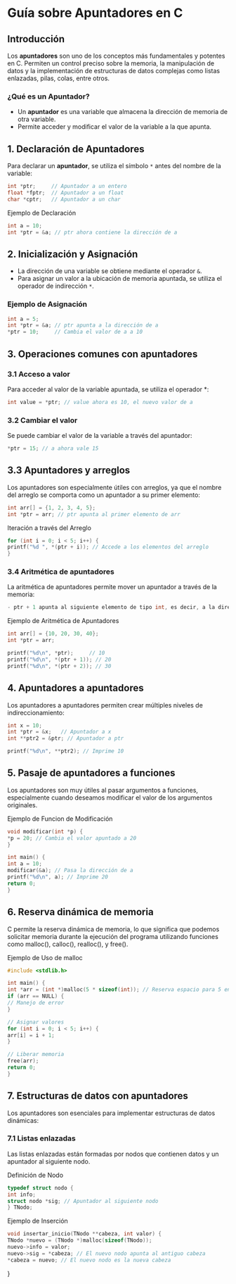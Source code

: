 # Guía sobre Apuntadores en C

## Introducción

Los **apuntadores** son uno de los conceptos más fundamentales y potentes en C. Permiten un control preciso sobre la memoria, la manipulación de datos y la implementación de estructuras de datos complejas como listas enlazadas, pilas, colas, entre otros.

### ¿Qué es un Apuntador?
- Un **apuntador** es una variable que almacena la dirección de memoria de otra variable.
- Permite acceder y modificar el valor de la variable a la que apunta.

## 1. Declaración de Apuntadores

Para declarar un **apuntador**, se utiliza el símbolo `*` antes del nombre de la variable:

```c 
int *ptr;     // Apuntador a un entero
float *fptr;  // Apuntador a un float
char *cptr;   // Apuntador a un char 
```

Ejemplo de Declaración

```c 
int a = 10;
int *ptr = &a; // ptr ahora contiene la dirección de a
```
## 2. Inicialización y Asignación

- La dirección de una variable se obtiene mediante el operador `&`.
- Para asignar un valor a la ubicación de memoria apuntada, se utiliza el operador de indirección `*`.

### Ejemplo de Asignación

```c
int a = 5;
int *ptr = &a; // ptr apunta a la dirección de a
*ptr = 10;     // Cambia el valor de a a 10
``` 

## 3. Operaciones comunes con apuntadores

### 3.1 Acceso a valor

Para acceder al valor de la variable apuntada, se utiliza el operador *:
```c
int value = *ptr; // value ahora es 10, el nuevo valor de a
``` 
### 3.2 Cambiar el valor

Se puede cambiar el valor de la variable a través del apuntador:
```c
*ptr = 15; // a ahora vale 15
``` 
## 3.3 Apuntadores y arreglos

Los apuntadores son especialmente útiles con arreglos, ya que el nombre del arreglo se comporta como un apuntador a su primer elemento:
```c
int arr[] = {1, 2, 3, 4, 5};
int *ptr = arr; // ptr apunta al primer elemento de arr
``` 
Iteración a través del Arreglo
```c
for (int i = 0; i < 5; i++) {
printf("%d ", *(ptr + i)); // Accede a los elementos del arreglo
}
``` 
### 3.4 Aritmética de apuntadores

La aritmética de apuntadores permite mover un apuntador a través de la memoria:
```c
- ptr + 1 apunta al siguiente elemento de tipo int, es decir, a la dirección ptr + sizeof(int).
```
Ejemplo de Aritmética de Apuntadores
```c
int arr[] = {10, 20, 30, 40};
int *ptr = arr;

printf("%d\n", *ptr);     // 10
printf("%d\n", *(ptr + 1)); // 20
printf("%d\n", *(ptr + 2)); // 30
```
## 4. Apuntadores a apuntadores

Los apuntadores a apuntadores permiten crear múltiples niveles de indireccionamiento:
```c
int x = 10;
int *ptr = &x;   // Apuntador a x
int **ptr2 = &ptr; // Apuntador a ptr

printf("%d\n", **ptr2); // Imprime 10
```
## 5. Pasaje de apuntadores a funciones

Los apuntadores son muy útiles al pasar argumentos a funciones, especialmente cuando deseamos modificar el valor de los argumentos originales.

Ejemplo de Funcion de Modificación
```c
void modificar(int *p) {
*p = 20; // Cambia el valor apuntado a 20
}

int main() {
int a = 10;
modificar(&a); // Pasa la dirección de a
printf("%d\n", a); // Imprime 20
return 0;
}
```
## 6. Reserva dinámica de memoria

C permite la reserva dinámica de memoria, lo que significa que podemos solicitar memoria durante la ejecución del programa utilizando funciones como malloc(), calloc(), realloc(), y free().

Ejemplo de Uso de malloc
```c
#include <stdlib.h>

int main() {
int *arr = (int *)malloc(5 * sizeof(int)); // Reserva espacio para 5 enteros
if (arr == NULL) {
// Manejo de error
}

// Asignar valores
for (int i = 0; i < 5; i++) {
arr[i] = i + 1;
}

// Liberar memoria
free(arr);
return 0;
}
```
## 7. Estructuras de datos con apuntadores

Los apuntadores son esenciales para implementar estructuras de datos dinámicas:

### 7.1 Listas enlazadas

Las listas enlazadas están formadas por nodos que contienen datos y un apuntador al siguiente nodo.

Definición de Nodo
```c
typedef struct nodo {
int info;
struct nodo *sig; // Apuntador al siguiente nodo
} TNodo;
```
Ejemplo de Inserción
```c
void insertar_inicio(TNodo **cabeza, int valor) {
TNodo *nuevo = (TNodo *)malloc(sizeof(TNodo));
nuevo->info = valor;
nuevo->sig = *cabeza; // El nuevo nodo apunta al antiguo cabeza
*cabeza = nuevo; // El nuevo nodo es la nueva cabeza
```
}